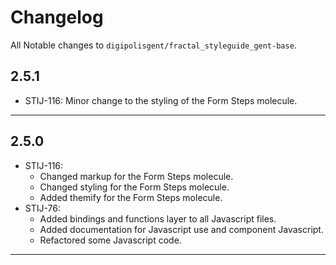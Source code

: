 # Changelog
All Notable changes to `digipolisgent/fractal_styleguide_gent-base`.

## 2.5.1
* STIJ-116: Minor change to the styling of the Form Steps molecule.

***

## 2.5.0 
*  STIJ-116: 
    * Changed markup for the Form Steps molecule.
    * Changed styling for the Form Steps molecule.
    * Added themify for the Form Steps molecule.    
* STIJ-76: 
    * Added bindings and functions layer to all Javascript files.
    * Added documentation for Javascript use and component Javascript. 
    * Refactored some Javascript code.

***
